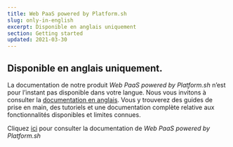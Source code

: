 ```yaml
---
title: Web PaaS powered by Platform.sh
slug: only-in-english
excerpt: Disponible en anglais uniquement
section: Getting started
updated: 2021-03-30
---
```


## Disponible en anglais uniquement.

La documentation de notre produit *Web PaaS powered by Platform.sh* n’est pour l’instant pas disponible dans votre langue. Nous vous invitons à consulter la [documentation en anglais](https://docs.ovh.com/gb/en/web-paas/).
Vous y trouverez des guides de prise en main, des tutoriels et une documentation complète relative aux fonctionnalités disponibles et limites connues. 

Cliquez [ici](https://docs.ovh.com/gb/en/web-paas/) pour consulter la documentation de *Web PaaS powered by Platform.sh*